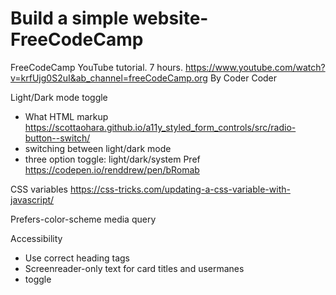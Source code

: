 # Build a simple website-FreeCodeCamp
FreeCodeCamp YouTube tutorial. 7 hours.  https://www.youtube.com/watch?v=krfUjg0S2uI&ab_channel=freeCodeCamp.org
By Coder Coder

Light/Dark mode toggle
- What HTML markup
  https://scottaohara.github.io/a11y_styled_form_controls/src/radio-button--switch/
- switching between light/dark mode
- three option toggle: light/dark/system Pref
  https://codepen.io/renddrew/pen/bRomab

CSS variables
https://css-tricks.com/updating-a-css-variable-with-javascript/

Prefers-color-scheme media query

Accessibility
- Use correct heading tags
- Screenreader-only text for card titles and usermanes
- toggle
